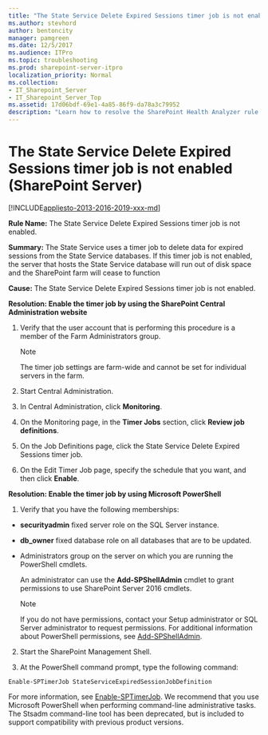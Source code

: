 ```yaml
---
title: "The State Service Delete Expired Sessions timer job is not enabled (SharePoint Server)"
ms.author: stevhord
author: bentoncity
manager: pamgreen
ms.date: 12/5/2017
ms.audience: ITPro
ms.topic: troubleshooting
ms.prod: sharepoint-server-itpro
localization_priority: Normal
ms.collection:
- IT_Sharepoint_Server
- IT_Sharepoint_Server_Top
ms.assetid: 17d06bdf-69e1-4a85-86f9-da78a3c79952
description: "Learn how to resolve the SharePoint Health Analyzer rule: The State Service Delete Expired Sessions timer job is not enabled, for SharePoint Server."
---
```


# The State Service Delete Expired Sessions timer job is not enabled (SharePoint Server)

[!INCLUDE[appliesto-2013-2016-2019-xxx-md](../includes/appliesto-2013-2016-2019-xxx-md.md)] 
  
 **Rule Name:** The State Service Delete Expired Sessions timer job is not enabled. 
  
 **Summary:** The State Service uses a timer job to delete data for expired sessions from the State Service databases. If this timer job is not enabled, the server that hosts the State Service database will run out of disk space and the SharePoint farm will cease to function 
  
 **Cause:** The State Service Delete Expired Sessions timer job is not enabled. 
  
 **Resolution: Enable the timer job by using the SharePoint Central Administration website**
  
1. Verify that the user account that is performing this procedure is a member of the Farm Administrators group.
    
    > [!NOTE]
    > The timer job settings are farm-wide and cannot be set for individual servers in the farm. 
  
2. Start Central Administration.
    
3. In Central Administration, click **Monitoring**.
    
4. On the Monitoring page, in the **Timer Jobs** section, click **Review job definitions**.
    
5. On the Job Definitions page, click the State Service Delete Expired Sessions timer job.
    
6. On the Edit Timer Job page, specify the schedule that you want, and then click **Enable**.
    
**Resolution: Enable the timer job by using Microsoft PowerShell**
  
1. Verify that you have the following memberships:
    
  - **securityadmin** fixed server role on the SQL Server instance. 
    
  - **db_owner** fixed database role on all databases that are to be updated. 
    
  - Administrators group on the server on which you are running the PowerShell cmdlets.
    
    An administrator can use the **Add-SPShellAdmin** cmdlet to grant permissions to use SharePoint Server 2016 cmdlets. 
    
    > [!NOTE]
    > If you do not have permissions, contact your Setup administrator or SQL Server administrator to request permissions. For additional information about PowerShell permissions, see [Add-SPShellAdmin](https://docs.microsoft.com/en-us/powershell/module/sharepoint-server/Add-SPShellAdmin?view=sharepoint-ps). 
  
2. Start the SharePoint Management Shell.
    
3. At the PowerShell command prompt, type the following command:
    
  ```
  Enable-SPTimerJob StateServiceExpiredSessionJobDefinition
  ```

For more information, see [Enable-SPTimerJob](https://docs.microsoft.com/en-us/powershell/module/sharepoint-server/enable-sptimerjob?view=sharepoint-ps). We recommend that you use Microsoft PowerShell when performing command-line administrative tasks. The Stsadm command-line tool has been deprecated, but is included to support compatibility with previous product versions.
  

